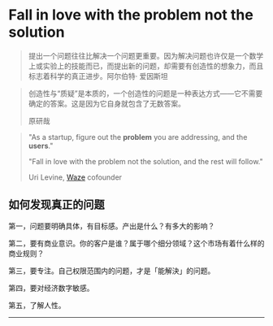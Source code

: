 # Fall in love with the problem not the solution

> 提出一个问题往往比解决一个问题更重要。因为解决问题也许仅是一个数学上或实验上的技能而已，而提出新的问题，却需要有创造性的想象力，而且标志着科学的真正进步。阿尔伯特· 爱因斯坦

> 创造性与“质疑”是本质的，一个创造性的问题是一种表达方式——它不需要确定的答案。这是因为它自身就包含了无数答案。
>
> 原研哉

> "As a startup, figure out the **problem** you are addressing, and the **users**."
>
> "Fall in love with the problem not the solution, and the rest will follow."
>
> Uri Levine, [Waze](https://zh.wikipedia.org/wiki/位智) cofounder

## 如何发现真正的问题

第一，问题要明确具体，有目标感。产出是什么？有多大的影响？

第二，要有商业意识。你的客户是谁？属于哪个细分领域？这个市场有着什么样的商业规则？

第三，要专注。自己权限范围内的问题，才是「能解決」的问题。

第四，要对经济数字敏感。

第五，了解人性。  


---



